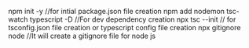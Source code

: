 npm init -y //for intial package.json file creation
npm add nodemon tsc-watch typescript -D //For dev dependency creation
npx tsc --init // for tsconfig.json file creation or typescript config file creation
npx gitignore node //It will create a gitignore file for node js
